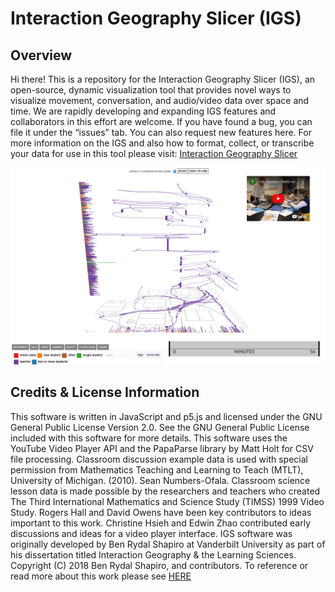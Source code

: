 # Interaction Geography Slicer (IGS)

## Overview

Hi there! This is a repository for the Interaction Geography Slicer (IGS), an open-source, dynamic visualization tool that provides novel ways to visualize movement, conversation, and audio/video data over space and time. We are rapidly developing and expanding IGS features and collaborators in this effort are welcome. If you have found a bug, you can file it under the “issues” tab. You can also request new features here. For more information on the IGS and also how to format, collect, or transcribe your data for use in this tool please visit: [Interaction Geography Slicer](https://www.benrydal.com/software/igs)

![repo](./images/coverImage.png)

## Credits & License Information

This software is written in JavaScript and p5.js and licensed under the GNU General Public License Version 2.0. See the GNU General Public License included with this software for more details. This software uses the YouTube Video Player API and the PapaParse library by Matt Holt for CSV file processing. Classroom discussion example data is used with special permission from Mathematics Teaching and Learning to Teach (MTLT), University of Michigan. (2010). Sean Numbers-Ofala. Classroom science lesson data is made possible by the researchers and teachers who created The Third International Mathematics and Science Study (TIMSS) 1999 Video Study. Rogers Hall and David Owens have been key contributors to ideas important to this work. Christine Hsieh and Edwin Zhao contributed early discussions and ideas for a video player interface. IGS software was originally developed by Ben Rydal Shapiro at Vanderbilt University as part of his dissertation titled Interaction Geography & the Learning Sciences. Copyright (C) 2018 Ben Rydal Shapiro, and contributors. To reference or read more about this work please see [HERE](https://etd.library.vanderbilt.edu/available/etd-03212018-140140/unrestricted/Shapiro_Dissertation.pdf)
